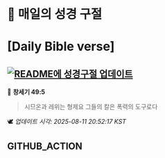 # 🙏 매일의 성경 구절
# [Daily Bible verse]
## [![README에 성경구절 업데이트](https://github.com/DONGSUKA/first_test/actions/workflows/update-readme-bible.yml/badge.svg)](https://github.com/DONGSUKA/first_test/actions/workflows/update-readme-bible.yml)
<!-- START_BIBLE_VERSE -->
📖 **창세기 49:5**
> 시므온과 레위는 형제요 그들의 칼은 폭력의 도구로다

🕊️ _업데이트 시각: 2025-08-11 20:52:17 KST_
  <!-- END_BIBLE_VERSE -->
## GITHUB_ACTION
